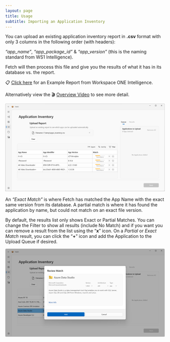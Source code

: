 ```yaml
---
layout: page
title: Usage
subtitle: Importing an Application Inventory
---
```


You can upload an existing application inventory report in **.csv** format with only 3 columns in the following order (with headers):

*“app_name”*, *“app_package_id”* & *“app_version”* (this is the naming standard from WS1 Intelligence). 

Fetch will then process this file and give you the results of what it has in its database vs. the report.

📋 [Click here](../examples/example_intelligence_apps_report.csv) for an Example Report from Workspace ONE Intelligence. 

Alternatively view the 🎬 [Overview Video](/) to see more detail.

![Alt text](../images/image5.png?raw=true "Image")

An *“Exact Match”* is where Fetch has matched the App Name with the exact same version from its database. A partial match is where it has found the application by name, but could not match on an exact file version.

By default, the results list only shows Exact or Partial Matches. You can change the Filter to show all results (include No Match) and if you want you can remove a result from the list using the “**x**” icon. On a *Partial* or *Exact Match* result, you can click the “**+**” icon and add the Application to the Upload Queue if desired.

![Alt text](../images/image6.png?raw=true "Image")